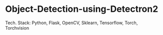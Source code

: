 # Object-Detection-using-Detectron2
Tech. Stack: Python, Flask, OpenCV, Sklearn, Tensorflow, Torch, Torchvision
